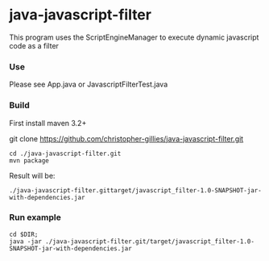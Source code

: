 # java-javascript-filter
This program uses the ScriptEngineManager to execute dynamic javascript code as a filter

### Use
Please see App.java or JavascriptFilterTest.java

### Build
First install maven 3.2+

git clone https://github.com/christopher-gillies/java-javascript-filter.git


```
cd ./java-javascript-filter.git
mvn package
```

Result will be:

```
./java-javascript-filter.gittarget/javascript_filter-1.0-SNAPSHOT-jar-with-dependencies.jar
```

### Run example
```
cd $DIR; 
java -jar ./java-javascript-filter.git/target/javascript_filter-1.0-SNAPSHOT-jar-with-dependencies.jar
```

